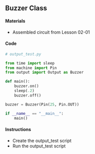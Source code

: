 ## Buzzer Class

#### Materials
 - Assembled circuit from Lesson 02-01

#### Code
```Python
# output_test.py

from time import sleep
from machine import Pin
from output import Output as Buzzer

def main():
    buzzer.on()
    sleep(.2)
    buzzer.off()

buzzer = Buzzer(Pin(25, Pin.OUT))

if __name__ == "__main__":
    main()
```
#### Instructions
 - Create the output_test script
 - Run the output_test script
